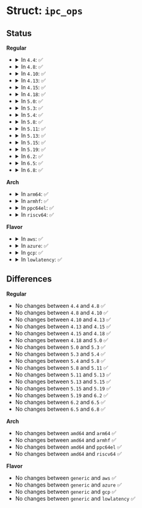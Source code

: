 # Struct: <code>ipc_ops</code>

## Status
<b>Regular</b>
<ul>
<li>
<details>
<summary>In <code>4.4</code>: ✅</summary>

```c
struct ipc_ops {
    int (*getnew)(struct ipc_namespace *, struct ipc_params *);
    int (*associate)(struct kern_ipc_perm *, int);
    int (*more_checks)(struct kern_ipc_perm *, struct ipc_params *);
};
```
</details>
</li>
<li>
<details>
<summary>In <code>4.8</code>: ✅</summary>

```c
struct ipc_ops {
    int (*getnew)(struct ipc_namespace *, struct ipc_params *);
    int (*associate)(struct kern_ipc_perm *, int);
    int (*more_checks)(struct kern_ipc_perm *, struct ipc_params *);
};
```
</details>
</li>
<li>
<details>
<summary>In <code>4.10</code>: ✅</summary>

```c
struct ipc_ops {
    int (*getnew)(struct ipc_namespace *, struct ipc_params *);
    int (*associate)(struct kern_ipc_perm *, int);
    int (*more_checks)(struct kern_ipc_perm *, struct ipc_params *);
};
```
</details>
</li>
<li>
<details>
<summary>In <code>4.13</code>: ✅</summary>

```c
struct ipc_ops {
    int (*getnew)(struct ipc_namespace *, struct ipc_params *);
    int (*associate)(struct kern_ipc_perm *, int);
    int (*more_checks)(struct kern_ipc_perm *, struct ipc_params *);
};
```
</details>
</li>
<li>
<details>
<summary>In <code>4.15</code>: ✅</summary>

```c
struct ipc_ops {
    int (*getnew)(struct ipc_namespace *, struct ipc_params *);
    int (*associate)(struct kern_ipc_perm *, int);
    int (*more_checks)(struct kern_ipc_perm *, struct ipc_params *);
};
```
</details>
</li>
<li>
<details>
<summary>In <code>4.18</code>: ✅</summary>

```c
struct ipc_ops {
    int (*getnew)(struct ipc_namespace *, struct ipc_params *);
    int (*associate)(struct kern_ipc_perm *, int);
    int (*more_checks)(struct kern_ipc_perm *, struct ipc_params *);
};
```
</details>
</li>
<li>
<details>
<summary>In <code>5.0</code>: ✅</summary>

```c
struct ipc_ops {
    int (*getnew)(struct ipc_namespace *, struct ipc_params *);
    int (*associate)(struct kern_ipc_perm *, int);
    int (*more_checks)(struct kern_ipc_perm *, struct ipc_params *);
};
```
</details>
</li>
<li>
<details>
<summary>In <code>5.3</code>: ✅</summary>

```c
struct ipc_ops {
    int (*getnew)(struct ipc_namespace *, struct ipc_params *);
    int (*associate)(struct kern_ipc_perm *, int);
    int (*more_checks)(struct kern_ipc_perm *, struct ipc_params *);
};
```
</details>
</li>
<li>
<details>
<summary>In <code>5.4</code>: ✅</summary>

```c
struct ipc_ops {
    int (*getnew)(struct ipc_namespace *, struct ipc_params *);
    int (*associate)(struct kern_ipc_perm *, int);
    int (*more_checks)(struct kern_ipc_perm *, struct ipc_params *);
};
```
</details>
</li>
<li>
<details>
<summary>In <code>5.8</code>: ✅</summary>

```c
struct ipc_ops {
    int (*getnew)(struct ipc_namespace *, struct ipc_params *);
    int (*associate)(struct kern_ipc_perm *, int);
    int (*more_checks)(struct kern_ipc_perm *, struct ipc_params *);
};
```
</details>
</li>
<li>
<details>
<summary>In <code>5.11</code>: ✅</summary>

```c
struct ipc_ops {
    int (*getnew)(struct ipc_namespace *, struct ipc_params *);
    int (*associate)(struct kern_ipc_perm *, int);
    int (*more_checks)(struct kern_ipc_perm *, struct ipc_params *);
};
```
</details>
</li>
<li>
<details>
<summary>In <code>5.13</code>: ✅</summary>

```c
struct ipc_ops {
    int (*getnew)(struct ipc_namespace *, struct ipc_params *);
    int (*associate)(struct kern_ipc_perm *, int);
    int (*more_checks)(struct kern_ipc_perm *, struct ipc_params *);
};
```
</details>
</li>
<li>
<details>
<summary>In <code>5.15</code>: ✅</summary>

```c
struct ipc_ops {
    int (*getnew)(struct ipc_namespace *, struct ipc_params *);
    int (*associate)(struct kern_ipc_perm *, int);
    int (*more_checks)(struct kern_ipc_perm *, struct ipc_params *);
};
```
</details>
</li>
<li>
<details>
<summary>In <code>5.19</code>: ✅</summary>

```c
struct ipc_ops {
    int (*getnew)(struct ipc_namespace *, struct ipc_params *);
    int (*associate)(struct kern_ipc_perm *, int);
    int (*more_checks)(struct kern_ipc_perm *, struct ipc_params *);
};
```
</details>
</li>
<li>
<details>
<summary>In <code>6.2</code>: ✅</summary>

```c
struct ipc_ops {
    int (*getnew)(struct ipc_namespace *, struct ipc_params *);
    int (*associate)(struct kern_ipc_perm *, int);
    int (*more_checks)(struct kern_ipc_perm *, struct ipc_params *);
};
```
</details>
</li>
<li>
<details>
<summary>In <code>6.5</code>: ✅</summary>

```c
struct ipc_ops {
    int (*getnew)(struct ipc_namespace *, struct ipc_params *);
    int (*associate)(struct kern_ipc_perm *, int);
    int (*more_checks)(struct kern_ipc_perm *, struct ipc_params *);
};
```
</details>
</li>
<li>
<details>
<summary>In <code>6.8</code>: ✅</summary>

```c
struct ipc_ops {
    int (*getnew)(struct ipc_namespace *, struct ipc_params *);
    int (*associate)(struct kern_ipc_perm *, int);
    int (*more_checks)(struct kern_ipc_perm *, struct ipc_params *);
};
```
</details>
</li>
</ul>
<b>Arch</b>
<ul>
<li>
<details>
<summary>In <code>arm64</code>: ✅</summary>

```c
struct ipc_ops {
    int (*getnew)(struct ipc_namespace *, struct ipc_params *);
    int (*associate)(struct kern_ipc_perm *, int);
    int (*more_checks)(struct kern_ipc_perm *, struct ipc_params *);
};
```
</details>
</li>
<li>
<details>
<summary>In <code>armhf</code>: ✅</summary>

```c
struct ipc_ops {
    int (*getnew)(struct ipc_namespace *, struct ipc_params *);
    int (*associate)(struct kern_ipc_perm *, int);
    int (*more_checks)(struct kern_ipc_perm *, struct ipc_params *);
};
```
</details>
</li>
<li>
<details>
<summary>In <code>ppc64el</code>: ✅</summary>

```c
struct ipc_ops {
    int (*getnew)(struct ipc_namespace *, struct ipc_params *);
    int (*associate)(struct kern_ipc_perm *, int);
    int (*more_checks)(struct kern_ipc_perm *, struct ipc_params *);
};
```
</details>
</li>
<li>
<details>
<summary>In <code>riscv64</code>: ✅</summary>

```c
struct ipc_ops {
    int (*getnew)(struct ipc_namespace *, struct ipc_params *);
    int (*associate)(struct kern_ipc_perm *, int);
    int (*more_checks)(struct kern_ipc_perm *, struct ipc_params *);
};
```
</details>
</li>
</ul>
<b>Flavor</b>
<ul>
<li>
<details>
<summary>In <code>aws</code>: ✅</summary>

```c
struct ipc_ops {
    int (*getnew)(struct ipc_namespace *, struct ipc_params *);
    int (*associate)(struct kern_ipc_perm *, int);
    int (*more_checks)(struct kern_ipc_perm *, struct ipc_params *);
};
```
</details>
</li>
<li>
<details>
<summary>In <code>azure</code>: ✅</summary>

```c
struct ipc_ops {
    int (*getnew)(struct ipc_namespace *, struct ipc_params *);
    int (*associate)(struct kern_ipc_perm *, int);
    int (*more_checks)(struct kern_ipc_perm *, struct ipc_params *);
};
```
</details>
</li>
<li>
<details>
<summary>In <code>gcp</code>: ✅</summary>

```c
struct ipc_ops {
    int (*getnew)(struct ipc_namespace *, struct ipc_params *);
    int (*associate)(struct kern_ipc_perm *, int);
    int (*more_checks)(struct kern_ipc_perm *, struct ipc_params *);
};
```
</details>
</li>
<li>
<details>
<summary>In <code>lowlatency</code>: ✅</summary>

```c
struct ipc_ops {
    int (*getnew)(struct ipc_namespace *, struct ipc_params *);
    int (*associate)(struct kern_ipc_perm *, int);
    int (*more_checks)(struct kern_ipc_perm *, struct ipc_params *);
};
```
</details>
</li>
</ul>

## Differences
<b>Regular</b>
<ul>
<li>
No changes between <code>4.4</code> and <code>4.8</code> ✅
</li>
<li>
No changes between <code>4.8</code> and <code>4.10</code> ✅
</li>
<li>
No changes between <code>4.10</code> and <code>4.13</code> ✅
</li>
<li>
No changes between <code>4.13</code> and <code>4.15</code> ✅
</li>
<li>
No changes between <code>4.15</code> and <code>4.18</code> ✅
</li>
<li>
No changes between <code>4.18</code> and <code>5.0</code> ✅
</li>
<li>
No changes between <code>5.0</code> and <code>5.3</code> ✅
</li>
<li>
No changes between <code>5.3</code> and <code>5.4</code> ✅
</li>
<li>
No changes between <code>5.4</code> and <code>5.8</code> ✅
</li>
<li>
No changes between <code>5.8</code> and <code>5.11</code> ✅
</li>
<li>
No changes between <code>5.11</code> and <code>5.13</code> ✅
</li>
<li>
No changes between <code>5.13</code> and <code>5.15</code> ✅
</li>
<li>
No changes between <code>5.15</code> and <code>5.19</code> ✅
</li>
<li>
No changes between <code>5.19</code> and <code>6.2</code> ✅
</li>
<li>
No changes between <code>6.2</code> and <code>6.5</code> ✅
</li>
<li>
No changes between <code>6.5</code> and <code>6.8</code> ✅
</li>
</ul>
<b>Arch</b>
<ul>
<li>
No changes between <code>amd64</code> and <code>arm64</code> ✅
</li>
<li>
No changes between <code>amd64</code> and <code>armhf</code> ✅
</li>
<li>
No changes between <code>amd64</code> and <code>ppc64el</code> ✅
</li>
<li>
No changes between <code>amd64</code> and <code>riscv64</code> ✅
</li>
</ul>
<b>Flavor</b>
<ul>
<li>
No changes between <code>generic</code> and <code>aws</code> ✅
</li>
<li>
No changes between <code>generic</code> and <code>azure</code> ✅
</li>
<li>
No changes between <code>generic</code> and <code>gcp</code> ✅
</li>
<li>
No changes between <code>generic</code> and <code>lowlatency</code> ✅
</li>
</ul>
